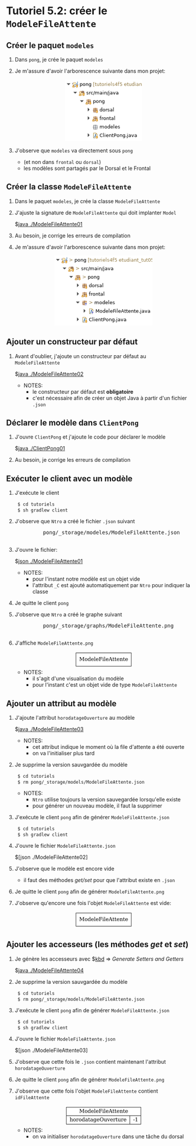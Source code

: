 # Tutoriel 5.2: créer le `ModeleFileAttente`



## Créer le paquet `modeles`

1. Dans `pong`, je crée le paquet `modeles`

1. Je m'assure d'avoir l'arborescence suivante dans mon projet:

    <center>
    <img src="eclipse01.png" />
    </center>

1. J'observe que `modeles` va directement sous `pong`
    * (et non dans `frontal` ou `dorsal`)
    * les modèles sont partagés par le Dorsal et le Frontal

## Créer la classe `ModeleFileAttente`

1. Dans le paquet `modeles`, je crée la classe `ModeleFileAttente`

1. J'ajuste la signature de `ModeleFileAttente` qui doit implanter `Model`

    $[java ./ModeleFileAttente01]()

1. Au besoin, je corrige les erreurs de compilation

1. Je m'assure d'avoir l'arborescence suivante dans mon projet:

    <center>
    <img src="eclipse02.png" />
    </center>

## Ajouter un constructeur par défaut

1. Avant d'oublier, j'ajoute un constructeur par défaut au `ModeleFileAttente`


    $[java ./ModeleFileAttente02]()

    * NOTES: 
        * le constructeur par défaut est **obligatoire**
        * c'est nécessaire afin de créer un objet Java à partir d'un fichier `.json`

## Déclarer le modèle dans `ClientPong`

1. J'ouvre `ClientPong` et j'ajoute le code pour déclarer le modèle

    $[java ./ClientPong01]()

1. Au besoin, je corrige les erreurs de compilation


## Exécuter le client avec un modèle

1. J'exécute le client

        $ cd tutoriels
        $ sh gradlew client

1. J'observe que `Ntro` a créé le fichier `.json` suivant

    <pre>
            pong/_storage/modeles/ModeleFileAttente.json
    </pre>

1. J'ouvre le fichier:

    $[json ./ModeleFileAttente01]()

    * NOTES: 
        * pour l'instant notre modèle est un objet vide
        * l'attribut `_C` est ajouté automatiquement par `Ntro` pour indiquer la classe

1. Je quitte le client `pong`

1. J'observe que `Ntro` a créé le graphe suivant

    <pre>
            pong/_storage/graphs/ModeleFileAttente.png
    </pre>

1. J'affiche `ModeleFileAttente.png`

    <center>
        <img src="ModeleFileAttente01.png">
    </center>

    * NOTES:
        * il s'agit d'une visualisation du modèle
        * pour l'instant c'est un objet vide de type `ModeleFileAttente`

    


## Ajouter un attribut au modèle

1. J'ajoute l'attribut `horodatageOuverture` au modèle

    $[java ./ModeleFileAttente03]()

    * NOTES:
        * cet attribut indique le moment où la file d'attente a été ouverte
        * on va l'initialiser plus tard

1. Je supprime la version sauvgardée du modèle

        $ cd tutoriels
        $ rm pong/_storage/models/ModeleFileAttente.json

    * NOTES:
        * `Ntro` utilise toujours la version sauvegardée lorsqu'elle existe
        * pour générer un nouveau modèle, il faut la supprimer 

1. J'exécute le client `pong` afin de générer `ModeleFileAttente.json`

        $ cd tutoriels
        $ sh gradlew client

1. J'ouvre le fichier `ModeleFileAttente.json`

    $[json ./ModeleFileAttente02]

1. J'observe que le modèle est encore vide

    * il faut des méthodes *get/set* pour que l'attribut existe en `.json`

1. Je quitte le client `pong` afin de générer `ModeleFileAttente.png`

1. J'observe qu'encore une fois l'objet `ModeleFileAttente` est vide:

    <center>
        <img src="ModeleFileAttente01.png">
    </center>


## Ajouter les accesseurs (les méthodes *get* et *set*)

1. Je génère les accesseurs avec $[kbd](Shift+Alt+S) => *Generate Setters and Getters*

    $[java ./ModeleFileAttente04]()

1. Je supprime la version sauvgardée du modèle

        $ cd tutoriels
        $ rm pong/_storage/models/ModeleFileAttente.json

1. J'exécute le client `pong` afin de générer `ModeleFileAttente.json`

        $ cd tutoriels
        $ sh gradlew client

1. J'ouvre le fichier `ModeleFileAttente.json`

    $[json ./ModeleFileAttente03]

1. J'observe que cette fois le `.json` contient maintenant l'attribut `horodatageOuverture`

1. Je quitte le client `pong` afin de générer `ModeleFileAttente.png`

1. J'observe que cette fois l'objet `ModeleFileAttente` contient `idFileAttente`

    <center>
        <img src="ModeleFileAttente02.png">
    </center>

    * NOTES:
        * on va initialiser `horodatageOuverture` dans une tâche du dorsal

        



